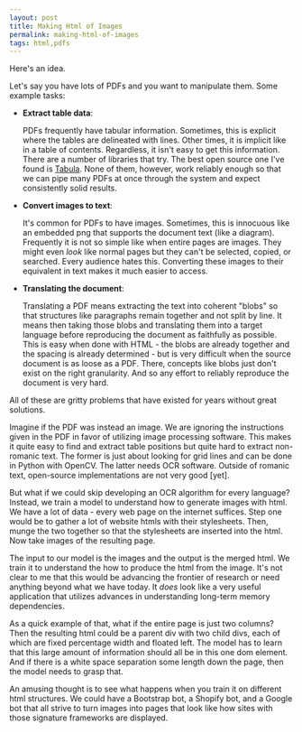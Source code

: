 ```yaml
---
layout: post
title: Making Html of Images
permalink: making-html-of-images
tags: html,pdfs
---
```


Here's an idea.

Let's say you have lots of PDFs and you want to manipulate them. Some example tasks:

- <b>Extract table data</b>:

  PDFs frequently have tabular information. Sometimes, this is explicit where the tables are delineated with lines. Other times, it is implicit like in a table of contents. Regardless, it isn't easy to get this information. There are a number of libraries that try. The best open source one I've found is [Tabula](http://www.tabula.technology). None of them, however, work reliably enough so that we can pipe many PDFs at once through the system and expect consistently solid results.

- <b>Convert images to text</b>:

  It's common for PDFs to have images. Sometimes, this is innocuous like an embedded png that supports the document text (like a diagram). Frequently it is not so simple like when entire pages are images. They might even <i>look</i> like normal pages but they can't be selected, copied, or searched. Every audience hates this. Converting these images to their equivalent in text makes it much easier to access.

- <b>Translating the document</b>:

  Translating a PDF means extracting the text into coherent "blobs" so that structures like paragraphs remain together and not split by line. It means then taking those blobs and translating them into a target language before reproducing the document as faithfully as possible. This is easy when done with HTML - the blobs are already together and the spacing is already determined - but is very difficult when the source document is as loose as a PDF. There, concepts like blobs just don't exist on the right granularity. And so any effort to reliably reproduce the document is very hard.

All of these are gritty problems that have existed for years without great solutions.

Imagine if the PDF was instead an image. We are ignoring the instructions given in the PDF in favor of utilizing image processing software. This makes it quite easy to find and extract table positions but quite hard to extract non-romanic text. The former is just about looking for grid lines and can be done in Python with OpenCV. The latter needs OCR software. Outside of romanic text, open-source implementations are not very good [yet].

But what if we could skip developing an OCR algorithm for every language? Instead, we train a model to understand how to generate images with html. We have a lot of data - every web page on the internet suffices. Step one would be to gather a lot of website htmls with their stylesheets. Then, munge the two together so that the stylesheets are inserted into the html. Now take images of the resulting page.

The input to our model is the images and the output is the merged html. We train it to understand the how to produce the html from the image. It's not clear to me that this would be advancing the frontier of research or need anything beyond what we have today. It <i>does</i> look like a very useful application that utilizes advances in understanding long-term memory dependencies.

As a quick example of that, what if the entire page is just two columns? Then the resulting html could be a parent div with two child divs, each of which are fixed percentage width and floated left. The model has to learn that this large amount of information should all be in this one dom element. And if there is a white space separation some length down the page, then the model needs to grasp that.

An amusing thought is to see what happens when you train it on different html structures. We could have a Bootstrap bot, a Shopify bot, and a Google bot that all strive to turn images into pages that look like how sites with those signature frameworks are displayed.
